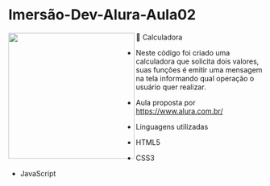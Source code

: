 # Imersão-Dev-Alura-Aula02
<img align="left" src="https://i.postimg.cc/c6GSYhxc/calc-img.png" width="250"/>

🔢 Calculadora

* Neste código foi criado uma calculadora que solicita dois valores, suas funções é emitir uma mensagem na tela informando qual operação o usuário quer realizar.

* Aula proposta por https://www.alura.com.br/
* Linguagens utilizadas  
* HTML5
* CSS3
* JavaScript
